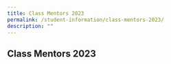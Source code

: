 ```yaml
---
title: Class Mentors 2023
permalink: /student-information/class-mentors-2023/
description: ""
---
```

## Class Mentors 2023

